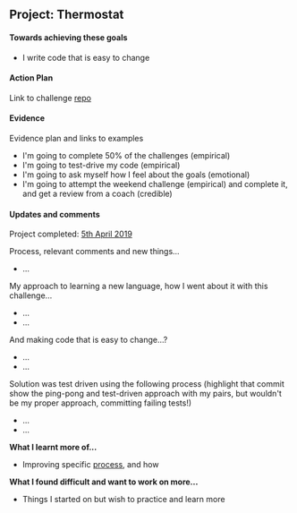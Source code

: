 ## Project: Thermostat

#### Towards achieving these goals

- I write code that is easy to change


#### Action Plan

Link to challenge [repo](https://github.com/makersacademy/course/tree/master/thermostat)


#### Evidence

Evidence plan and links to examples

- I'm going to complete 50% of the challenges (empirical)
- I'm going to test-drive my code (empirical)
- I'm going to ask myself how I feel about the goals (emotional)
- I'm going to attempt the weekend challenge (empirical) and complete it, and get a review from a coach (credible)


#### Updates and comments

Project completed: [5th April 2019](https://github.com/mattTea/thermostatThurs)

Process, relevant comments and new things...
- ...

My approach to learning a new language, how I went about it with this challenge...
- ...
- ...

And making code that is easy to change...?
- ...
- ...

Solution was test driven using the following process (highlight that commit show the ping-pong and test-driven approach with my pairs, but wouldn't be my proper approach, committing failing tests!)
- ...
- ...


**What I learnt more of...**

- Improving specific [process](), and how


**What I found difficult and want to work on more...**

- Things I started on but wish to practice and learn more
